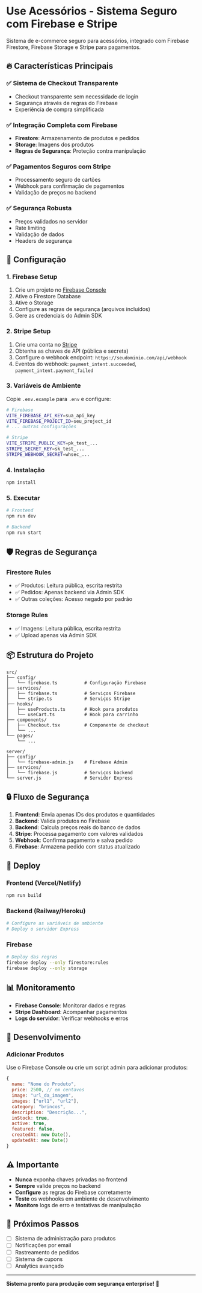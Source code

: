 # Use Acessórios - Sistema Seguro com Firebase e Stripe

Sistema de e-commerce seguro para acessórios, integrado com Firebase Firestore, Firebase Storage e Stripe para pagamentos.

## 🔥 Características Principais

### ✅ **Sistema de Checkout Transparente**
- Checkout transparente sem necessidade de login
- Segurança através de regras do Firebase
- Experiência de compra simplificada

### ✅ **Integração Completa com Firebase**
- **Firestore**: Armazenamento de produtos e pedidos
- **Storage**: Imagens dos produtos
- **Regras de Segurança**: Proteção contra manipulação

### ✅ **Pagamentos Seguros com Stripe**
- Processamento seguro de cartões
- Webhook para confirmação de pagamentos
- Validação de preços no backend

### ✅ **Segurança Robusta**
- Preços validados no servidor
- Rate limiting
- Validação de dados
- Headers de segurança

## 🚀 Configuração

### 1. **Firebase Setup**

1. Crie um projeto no [Firebase Console](https://console.firebase.google.com)
2. Ative o Firestore Database
3. Ative o Storage
4. Configure as regras de segurança (arquivos incluídos)
5. Gere as credenciais do Admin SDK

### 2. **Stripe Setup**

1. Crie uma conta no [Stripe](https://stripe.com)
2. Obtenha as chaves de API (pública e secreta)
3. Configure o webhook endpoint: `https://seudominio.com/api/webhook`
4. Eventos do webhook: `payment_intent.succeeded`, `payment_intent.payment_failed`

### 3. **Variáveis de Ambiente**

Copie `.env.example` para `.env` e configure:

```bash
# Firebase
VITE_FIREBASE_API_KEY=sua_api_key
VITE_FIREBASE_PROJECT_ID=seu_project_id
# ... outras configurações

# Stripe
VITE_STRIPE_PUBLIC_KEY=pk_test_...
STRIPE_SECRET_KEY=sk_test_...
STRIPE_WEBHOOK_SECRET=whsec_...
```

### 4. **Instalação**

```bash
npm install
```

### 5. **Executar**

```bash
# Frontend
npm run dev

# Backend
npm run start
```

## 🛡️ Regras de Segurança

### **Firestore Rules**
- ✅ Produtos: Leitura pública, escrita restrita
- ✅ Pedidos: Apenas backend via Admin SDK
- ✅ Outras coleções: Acesso negado por padrão

### **Storage Rules**
- ✅ Imagens: Leitura pública, escrita restrita
- ✅ Upload apenas via Admin SDK

## 📦 Estrutura do Projeto

```
src/
├── config/
│   └── firebase.ts          # Configuração Firebase
├── services/
│   ├── firebase.ts          # Serviços Firebase
│   └── stripe.ts            # Serviços Stripe
├── hooks/
│   ├── useProducts.ts       # Hook para produtos
│   └── useCart.ts           # Hook para carrinho
├── components/
│   ├── Checkout.tsx         # Componente de checkout
│   └── ...
└── pages/
    └── ...

server/
├── config/
│   └── firebase-admin.js    # Firebase Admin
├── services/
│   └── firebase.js          # Serviços backend
└── server.js                # Servidor Express
```

## 🔒 Fluxo de Segurança

1. **Frontend**: Envia apenas IDs dos produtos e quantidades
2. **Backend**: Valida produtos no Firebase
3. **Backend**: Calcula preços reais do banco de dados
4. **Stripe**: Processa pagamento com valores validados
5. **Webhook**: Confirma pagamento e salva pedido
6. **Firebase**: Armazena pedido com status atualizado

## 🚀 Deploy

### **Frontend (Vercel/Netlify)**
```bash
npm run build
```

### **Backend (Railway/Heroku)**
```bash
# Configure as variáveis de ambiente
# Deploy o servidor Express
```

### **Firebase**
```bash
# Deploy das regras
firebase deploy --only firestore:rules
firebase deploy --only storage
```

## 📊 Monitoramento

- **Firebase Console**: Monitorar dados e regras
- **Stripe Dashboard**: Acompanhar pagamentos
- **Logs do servidor**: Verificar webhooks e erros

## 🔧 Desenvolvimento

### **Adicionar Produtos**
Use o Firebase Console ou crie um script admin para adicionar produtos:

```javascript
{
  name: "Nome do Produto",
  price: 2500, // em centavos
  image: "url_da_imagem",
  images: ["url1", "url2"],
  category: "brincos",
  description: "Descrição...",
  inStock: true,
  active: true,
  featured: false,
  createdAt: new Date(),
  updatedAt: new Date()
}
```

## ⚠️ Importante

- **Nunca** exponha chaves privadas no frontend
- **Sempre** valide preços no backend
- **Configure** as regras do Firebase corretamente
- **Teste** os webhooks em ambiente de desenvolvimento
- **Monitore** logs de erro e tentativas de manipulação

## 🎯 Próximos Passos

- [ ] Sistema de administração para produtos
- [ ] Notificações por email
- [ ] Rastreamento de pedidos
- [ ] Sistema de cupons
- [ ] Analytics avançado

---

**Sistema pronto para produção com segurança enterprise!** 🚀